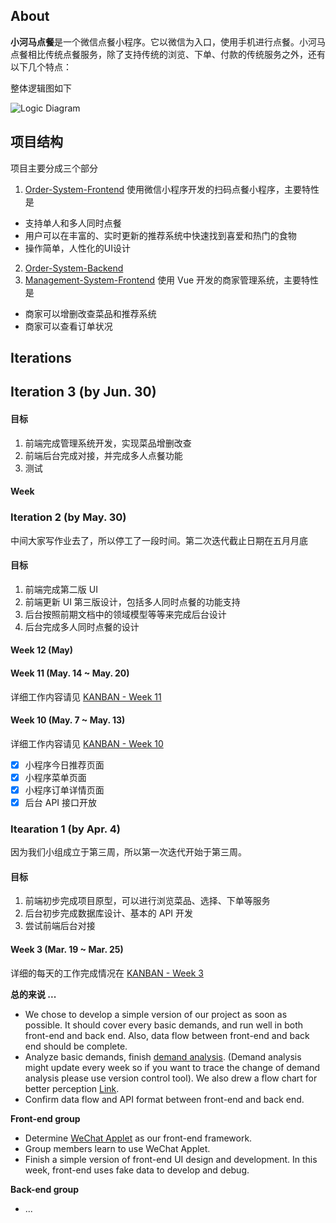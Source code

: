## About

**小河马点餐**是一个微信点餐小程序。它以微信为入口，使用手机进行点餐。小河马点餐相比传统点餐服务，除了支持传统的浏览、下单、付款的传统服务之外，还有以下几个特点：



整体逻辑图如下

![Logic Diagram](https://raw.githubusercontent.com/rookies-sysu/Dashboard/master/imgs/logic_graph.png)

## 项目结构

项目主要分成三个部分

1. [Order-System-Frontend](https://github.com/rookies-sysu/Order-System-Frontend) 使用微信小程序开发的扫码点餐小程序，主要特性是
  - 支持单人和多人同时点餐
  - 用户可以在丰富的、实时更新的推荐系统中快速找到喜爱和热门的食物
  - 操作简单，人性化的UI设计
2. [Order-System-Backend](https://github.com/rookies-sysu/Order-System-Backend) 
3. [Management-System-Frontend](https://github.com/rookies-sysu/Management-System-Frontend) 使用 Vue 开发的商家管理系统，主要特性是
  - 商家可以增删改查菜品和推荐系统
  - 商家可以查看订单状况

## Iterations

## Iteration 3 (by Jun. 30)

#### 目标

1. 前端完成管理系统开发，实现菜品增删改查
2. 前端后台完成对接，并完成多人点餐功能
3. 测试

#### Week 

### Iteration 2 (by May. 30)

中间大家写作业去了，所以停工了一段时间。第二次迭代截止日期在五月月底

#### 目标

1. 前端完成第二版 UI
2. 前端更新 UI 第三版设计，包括多人同时点餐的功能支持
3. 后台按照前期文档中的领域模型等等来完成后台设计
4. 后台完成多人同时点餐的设计

#### Week 12 (May)

#### Week 11 (May. 14 ~ May. 20)

详细工作内容请见 [KANBAN - Week 11](https://github.com/orgs/rookies-sysu/projects/7)

#### Week 10 (May. 7 ~ May. 13)

详细工作内容请见 [KANBAN - Week 10](https://github.com/orgs/rookies-sysu/projects/6)

- [x] 小程序今日推荐页面
- [x] 小程序菜单页面
- [x] 小程序订单详情页面
- [x] 后台 API 接口开放

### Itearation 1 (by Apr. 4)

因为我们小组成立于第三周，所以第一次迭代开始于第三周。

#### 目标

1. 前端初步完成项目原型，可以进行浏览菜品、选择、下单等服务
2. 后台初步完成数据库设计、基本的 API 开发
3. 尝试前端后台对接

#### Week 3 (Mar. 19 ~ Mar. 25)

详细的每天的工作完成情况在 [KANBAN - Week 3](https://github.com/orgs/rookies-sysu/projects/1)

**总的来说 ...**
- We chose to develop a simple version of our project as soon as possible. It should cover every basic demands, and run well in both front-end and back end. Also, data flow between front-end and back end should be complete.
- Analyze basic demands, finish [demand analysis](). (Demand analysis might update every week so if you want to trace the change of demand analysis please use version control tool). We also drew a flow chart for better perception [Link]().
- Confirm data flow and API format between front-end and back end.

**Front-end group**
- Determine [WeChat Applet](https://mp.weixin.qq.com/debug/wxadoc/introduction/index.html?t=2018323) as our front-end framework.
- Group members learn to use WeChat Applet.
- Finish a simple version of front-end UI design and development. In this week, front-end uses fake data to develop and debug.

**Back-end group**
- ... 

 
